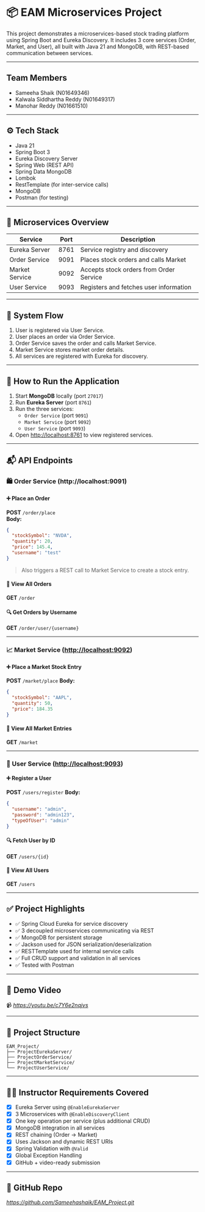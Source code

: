 # 📦 EAM Microservices Project

This project demonstrates a microservices-based stock trading platform using Spring Boot and Eureka Discovery. It includes 3 core services (Order, Market, and User), all built with Java 21 and MongoDB, with REST-based communication between services.

---

## Team Members

- Sameeha Shaik (N01649346)
- Kalwala Siddhartha Reddy (N01649317)
- Manohar Reddy (N01661510)

---

## ⚙️ Tech Stack

- Java 21
- Spring Boot 3
- Eureka Discovery Server
- Spring Web (REST API)
- Spring Data MongoDB
- Lombok
- RestTemplate (for inter-service calls)
- MongoDB
- Postman (for testing)

---

## 🧱 Microservices Overview

| Service        | Port | Description                             |
| -------------- | ---- | --------------------------------------- |
| Eureka Server  | 8761 | Service registry and discovery          |
| Order Service  | 9091 | Places stock orders and calls Market    |
| Market Service | 9092 | Accepts stock orders from Order Service |
| User Service   | 9093 | Registers and fetches user information  |

---

## 🔁 System Flow

1. User is registered via User Service.
2. User places an order via Order Service.
3. Order Service saves the order and calls Market Service.
4. Market Service stores market order details.
5. All services are registered with Eureka for discovery.

---

## 🚀 How to Run the Application

1. Start **MongoDB** locally (port `27017`)
2. Run **Eureka Server** (port `8761`)
3. Run the three services:
   - `Order Service` (port `9091`)
   - `Market Service` (port `9092`)
   - `User Service` (port `9093`)
4. Open [http://localhost:8761](http://localhost:8761) to view registered services.

---

## 📬 API Endpoints

### 🛍️ Order Service (http://localhost:9091)

#### ➕ Place an Order

**POST** `/order/place`  
**Body:**

```json
{
  "stockSymbol": "NVDA",
  "quantity": 20,
  "price": 145.4,
  "username": "test"
}
```

> Also triggers a REST call to Market Service to create a stock entry.

#### 📄 View All Orders

**GET** `/order`

#### 🔍 Get Orders by Username

**GET** `/order/user/{username}`

---

### 📈 Market Service ([http://localhost:9092](http://localhost:9092))

#### ➕ Place a Market Stock Entry

**POST** `/market/place`
**Body:**

```json
{
  "stockSymbol": "AAPL",
  "quantity": 50,
  "price": 184.35
}
```

#### 📄 View All Market Entries

**GET** `/market`

---

### 👤 User Service ([http://localhost:9093](http://localhost:9093))

#### ➕ Register a User

**POST** `/users/register`
**Body:**

```json
{
  "username": "admin",
  "password": "admin123",
  "typeOfUser": "admin"
}
```

#### 🔍 Fetch User by ID

**GET** `/users/{id}`

#### 📄 View All Users

**GET** `/users`

---

## ✅ Project Highlights

- ✅ Spring Cloud Eureka for service discovery
- ✅ 3 decoupled microservices communicating via REST
- ✅ MongoDB for persistent storage
- ✅ Jackson used for JSON serialization/deserialization
- ✅ RESTTemplate used for internal service calls
- ✅ Full CRUD support and validation in all services
- ✅ Tested with Postman

---

## 🎥 Demo Video

📹 *https://youtu.be/c7Y6e2nqjvs*

---

## 📁 Project Structure

```
EAM_Project/
├── ProjectEurekaServer/
├── ProjectOrderService/
├── ProjectMarketService/
└── ProjectUserService/
```

---

## 👨‍🏫 Instructor Requirements Covered

- [x] Eureka Server using `@EnableEurekaServer`
- [x] 3 Microservices with `@EnableDiscoveryClient`
- [x] One key operation per service (plus additional CRUD)
- [x] MongoDB integration in all services
- [x] REST chaining (Order → Market)
- [x] Uses Jackson and dynamic REST URIs
- [x] Spring Validation with `@Valid`
- [x] Global Exception Handling
- [x] GitHub + video-ready submission

---

## 🔗 GitHub Repo

*https://github.com/Sameehashaik/EAM_Project.git*
